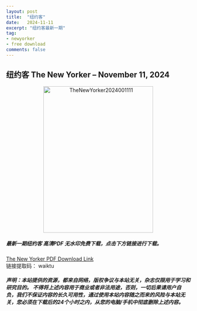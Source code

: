 ```yaml
---
layout: post
title:  "纽约客"
date:   2024-11-11
excerpt: "纽约客最新一期"
tag:
- newyorker 
- free download
comments: false
---
```


## 纽约客 The New Yorker – November 11, 2024

<div align="center">
<img src="https://i.postimg.cc/nz19Y0pF/The-New-Yorker-2024-11-11-00.png" alt="TheNewYorker2024001111" border="0" width = 300 height = 400 /> 
</div>


 <h5>最新一期纽约客 高清PDF 无水印免费下载，点击下方链接进行下载。 </h5>
 
<a href="https://wwfh.lanzout.com/i98GC2evs3dc">The New Yorker PDF Download Link</a>  
<br/>
链接提取码： waiktu
 
##### 声明：本站提供的资源，都来自网络，版权争议与本站无关，杂志仅限用于学习和研究目的。 不得将上述内容用于商业或者非法用途，否则，一切后果请用户自负，我们不保证内容的长久可用性，通过使用本站内容随之而来的风险与本站无关，您必须在下载后的24个小时之内，从您的电脑/手机中彻底删除上述内容。
